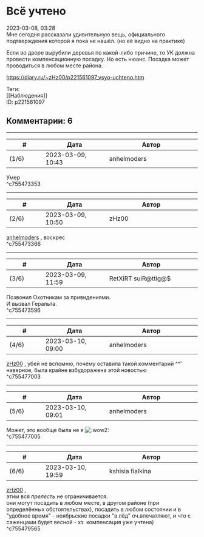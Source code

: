 Всё учтено
==========

  
2023-03-08, 03:28  
 Мне сегодня рассказали удивительную вещь, официального подтверждения которой я пока не нашёл. (но её видно на практике)   
   
 Если во дворе вырубили деревья по какой-либо причине, то УК должна провести компенсационную посадку. Но есть нюанс. Посадка может проводиться в любом месте района.   
  
<https://diary.ru/~zHz00/p221561097_vsyo-uchteno.htm>  
  
Теги:  
[[Наблюдения]]  
ID: p221561097  


Комментарии: 6
--------------

  


---



|         #         |              Дата              |                     Автор                     |           ID           |
| --- | --- | --- | --- |
| (1/6) | 2023-03-09, 10:43 | anhelmoders | c755473353 |

  
 Умер   
 ^c755473353

---



|         #         |              Дата              |                     Автор                     |           ID           |
| --- | --- | --- | --- |
| (2/6) | 2023-03-09, 10:50 | zHz00 | c755473366 |

  
  [anhelmoders](https://anhelmoders.diary.ru "No plans. Only wonders.")  , воскрес   
 ^c755473366

---



|         #         |              Дата              |                     Автор                     |           ID           |
| --- | --- | --- | --- |
| (3/6) | 2023-03-09, 11:59 | RetXiRT suiR@ttig@$ | c755473596 |

  
 Позвонил Охотникам за привидениями.   
 И вызвал Геральта.   
 ^c755473596

---



|         #         |              Дата              |                     Автор                     |           ID           |
| --- | --- | --- | --- |
| (4/6) | 2023-03-10, 09:00 | anhelmoders | c755477003 |

  
  [zHz00](https://zHz00.diary.ru "Untitled")  , убей не вспомню, почему оставила такой комментарий ^^'   
 наверное, была крайне взбудоражена этой новостью   
 ^c755477003

---



|         #         |              Дата              |                     Автор                     |           ID           |
| --- | --- | --- | --- |
| (5/6) | 2023-03-10, 09:01 | anhelmoders | c755477005 |

  
 Может, это вообще была не я ![:wow2:](//diary.ru/picture/620440.gif)   
 ^c755477005

---



|         #         |              Дата              |                     Автор                     |           ID           |
| --- | --- | --- | --- |
| (6/6) | 2023-03-10, 19:59 | kshisia fialkina | c755479565 |

  
  [zHz00](https://zHz00.diary.ru "Untitled")  ,   
 этим вся  *прелесть*  не ограничивается.   
 они могут посадить в любом месте, в другом районе (при определённых обстоятельствах), посадить в любом состоянии и в "удобное время" - ноябрьские посадки "в лёд" оч.впечатляют, и что с саженцами будет весной - хз. компенсация уже учтена)   
 ^c755479565